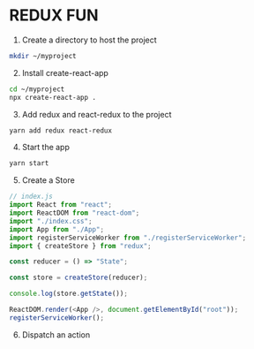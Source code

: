# REDUX FUN

1.  Create a directory to host the project

```bash
mkdir ~/myproject
```

2.  Install create-react-app

```bash
cd ~/myproject
npx create-react-app .
```

3.  Add redux and react-redux to the project

```bash
yarn add redux react-redux
```

4.  Start the app

```bash
yarn start
```

5.  Create a Store

```javascript
// index.js
import React from "react";
import ReactDOM from "react-dom";
import "./index.css";
import App from "./App";
import registerServiceWorker from "./registerServiceWorker";
import { createStore } from "redux";

const reducer = () => "State";

const store = createStore(reducer);

console.log(store.getState());

ReactDOM.render(<App />, document.getElementById("root"));
registerServiceWorker();
```

6.  Dispatch an action
